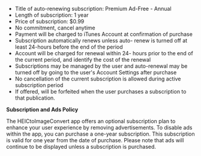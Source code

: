 - Title of auto-renewing subscription: Premium Ad-Free - Annual
- Length of subscription: 1 year
- Price of subscription: $0.99
- No commitment, cancel anytime
- Payment will be charged to iTunes Account at confirmation of purchase
- Subscription automatically renews unless auto- renew is turned off at least 24-hours before the end of the period
- Account will be charged for renewal within 24- hours prior to the end of the current period, and identify the cost of the renewal
- Subscriptions may be managed by the user and auto-renewal may be turned off by going to the user's Account Settings after purchase
- No cancellation of the current subscription is allowed during active subscription period
- If offered, will be forfeited when the user purchases a subscription to that publication.

**Subscription and Ads Policy**

The HEICtoImageConvert app offers an optional subscription plan to enhance your user experience by removing advertisements. 
To disable ads within the app, you can purchase a one-year subscription. This subscription is valid for one year from the date of purchase. 
Please note that ads will continue to be displayed unless a subscription is purchased.

